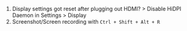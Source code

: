 1. Display settings got reset after plugging out HDMI? > Disable HiDPI Daemon in Settings > Display
2. Screenshot/Screen recording with `Ctrl + Shift + Alt + R`